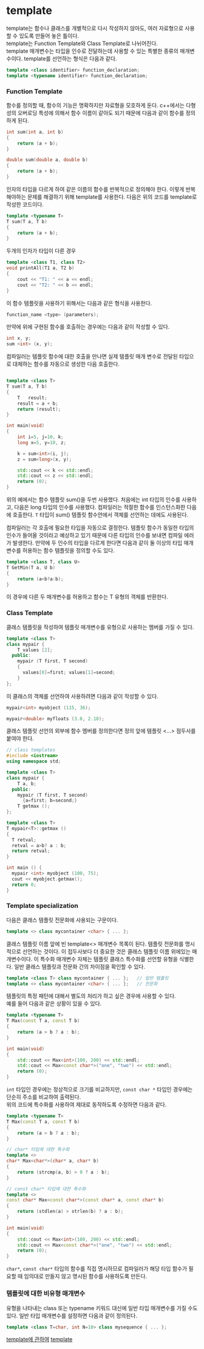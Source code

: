 # template

template는 함수나 클래스를 개별적으로 다시 작성하지 않아도, 여러 자료형으로 사용할 수 있도록 만들어 놓은 틀이다.  
template는 Function Template와 Class Template로 나뉘어진다.  
template 매개변수는 타입을 인수로 전달하는데 사용할 수 있는 특별한 종류의 매개변수이다. 
template를 선언하는 형식은 다음과 같다. 

```cpp
template <class identifier> function_declaration;
template <typename identifier> function_declaration;
```

### Function Template

함수를 정의할 때, 함수의 기능은 명확하지만 자료형을 모호하게 둔다. 
c++에서는 다형성의 오버로딩 특성에 의해서 함수 이름이 같아도 되기 때문에 다음과 같이 함수를 정의하게 된다.  

```cpp
int sum(int a, int b)
{
    return (a + b);
}

double sum(double a, double b)
{
    return (a + b);
}
```

인자의 타입을 다르게 하여 같은 이름의 함수를 반복적으로 정의해야 한다. 이렇게 반복해야하는 문제를 해결하기 위해 template를 사용한다. 다음은 위의 코드를 template로 작성한 코드이다.  

```cpp
template <typename T>
T sum(T a, T b)
{
    return (a + b);
}
```

두개의 인자가 타입이 다른 경우

```cpp
template <class T1, class T2>
void printAll(T1 a, T2 b)
{
    cout << "T1: " << a << endl;
    cout << "T2: " << b << endl;
}
```

이 함수 템플릿을 사용하기 위해서는 다음과 같은 형식을 사용한다.

```cpp
function_name <type> (parameters);
```

만약에 위에 구현된 함수를 호출하는 경우에는 다음과 같이 작성할 수 있다. 

```cpp
int x, y;
sum <int> (x, y);
```

컴파일러는 템플릿 함수에 대한 호출을 만나면 실제 템플릿 매개 변수로 전달된 타입으로 대체하는 함수를 자동으로 생성한 다음 호출한다. 

```cpp

template <class T>
T sum(T a, T b)
{
    T   result;
    result = a + b;
    return (result);
}

int main(void)
{
    int i=5, j=10, k;
    long x=5, y=10, z;

    k = sum<int>(i, j);
    z = sum<long>(x, y);

    std::cout << k << std::endl;
    std::cout << z << std::endl;
    return (0);
}
```

위의 예에서는 함수 템플릿 sum()을 두번 사용했다. 처음에는 int 타입의 인수를 사용하고, 다음은 long 타입의 인수를 사용했다. 컴파일러는 적절한 함수를 인스턴스화한 다음에 호출한다. `T` 타입이 sum() 템플릿 함수안에서 객체를 선언하는 데에도 사용된다.  

컴파일러는 각 호출에 필요한 타입을 자동으로 결정한다. 템플릿 함수가 동일한 타입의 인수가 들어올 것이라고 예상하고 있기 때문에 다른 타입의 인수를 보내면 컴파일 에러가 발생한다. 만약에 두 인수의 타입을 다르게 한다면 다음과 같이 둘 이상의 타입 매개 변수를 허용하는 함수 템플릿을 정의할 수도 있다.  

```cpp
template <class T, class U>
T GetMin(T a, U b)
{
    return (a<b?a:b);
}
```

이 경우에 다른 두 매개변수를 허용하고 함수는 T 유형의 객체를 반환한다.  

### Class Template

클래스 템플릿을 작성하여 템플릿 매개변수를 유형으로 사용하는 멤버를 가질 수 있다.  

```cpp
template <class T>
class mypair {
    T values [2];
  public:
    mypair (T first, T second)
    {
      values[0]=first; values[1]=second;
    }
};
```

이 클래스의 객체를 선언하여 사용하려면 다음과 같이 작성할 수 있다. 

```cpp
mypair<int> myobject (115, 36);

mypair<double> myfloats (3.0, 2.18);
```

클래스 템플릿 선언의 외부에 함수 멤버를 정의한다면 정의 앞에 템플릿 <...> 점두사를 붙여야 한다.  

```cpp
// class templates
#include <iostream>
using namespace std;

template <class T>
class mypair {
    T a, b;
  public:
    mypair (T first, T second)
      {a=first; b=second;}
    T getmax ();
};

template <class T>
T mypair<T>::getmax ()
{
  T retval;
  retval = a>b? a : b;
  return retval;
}

int main () {
  mypair <int> myobject (100, 75);
  cout << myobject.getmax();
  return 0;
}
```

### Template specialization

다음은 클래스 템플릿 전문화에 사용되는 구문이다.

```cpp
template <> class mycontainer <char> { ... };
```

클래스 템플릿 이름 앞에 빈 template<> 매개변수 목록이 된다. 템플릿 전문화를 명시적으로 선언하는 것이다. 이 접두사보다 더 중요한 것은 클래스 템플릿 이름 위에있는 <char> 매개변수이다. 이 특수화 매개변수 자체는 템플릿 클래스 특수화를 선언할 유형을 식별한다. 일반 클래스 템플릿과 전문화 간의 차이점을 확인할 수 있다. 

```cpp
template <class T> class mycontainer { ... };   // 일반 템플릿
template <> class mycontainer <char> { ... };   // 전문화
```

템플릿의 특정 패턴에 대해서 별도의 처리가 하고 싶은 경우에 사용할 수 있다.  
예를 들어 다음과 같은 상황이 있을 수 있다.  

```cpp
template <typename T>
T Max(const T a, const T b)
{
    return (a > b ? a : b);
}

int main(void)
{
    std::cout << Max<int>(100, 200) << std::endl;
    std::cout << Max<const char*>("one", "two") << std::endl;
    return (0);
}
```

`int` 타입인 경우에는 정상적으로 크기를 비교하지만, `const char *` 타입인 경우에는 단순히 주소를 비교하여 출력된다.  
위의 코드에 특수화를 사용하여 제대로 동작하도록 수정하면 다음과 같다.  

```cpp
template <typename T>
T Max(const T a, const T b)
{
    return (a > b ? a : b);
}

// char* 타입에 대한 특수화
template <>
char* Max<char*>(char* a, char* b)
{
    return (strcmp(a, b) > 0 ? a : b);
}

// const char* 타입에 대한 특수화
template <>
const char* Max<const char*>(const char* a, const char* b)
{
    return (stdlen(a) > strlen(b) ? a : b);
}

int main(void)
{
    std::cout << Max<int>(100, 200) << std::endl;
    std::cout << Max<const char*>("one", "two") << std::endl;
    return (0);
}
```

`char*`, `const char*` 타입의 함수를 직접 명시하므로 컴파일러가 해당 타입 함수가 필요할 때 임의대로 만들지 않고 명시된 함수를 사용하도록 만든다. 

### 템플릿에 대한 비유형 매개변수

유형을 나타내는 class 또는 typename 키워드 대신에 일반 타입 매개변수를 가질 수도 있다. 일반 타입 매개변수를 설정하면 다음과 같이 정의된다.

```cpp
template <class T=char, int N=10> class mysequence { ... };
```


[template에 관하여](https://blockdmask.tistory.com/43)
[template](https://m.blog.naver.com/PostView.naver?isHttpsRedirect=true&blogId=4roring&logNo=221145837492)

